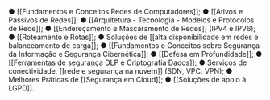 ● [[Fundamentos e Conceitos Redes de Computadores]];
● [[Ativos e Passivos de Redes]];
● [[Arquitetura - Tecnologia - Modelos e Protocolos de Rede]];
● [[Endereçamento e Mascaramento de Redes]] (IPV4 e IPV6);
● [[Roteamento e Rotas]];
● Soluções de [[alta disponibilidade em redes e balanceamento de carga]];
● [[Fundamentos e Conceitos sobre Segurança da Informação e Segurança Cibernética]];
● [[Defesa em Profundidade]];
● [[Ferramentas de segurança DLP e Criptografia Dados]];
● Serviços de conectividade, [[rede e segurança na nuvem]] (SDN, VPC, VPN);
● Melhores Práticas de [[Segurança em Cloud]];
● [[Soluções de apoio à LGPD]].


